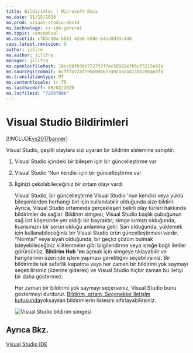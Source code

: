 ```yaml
---
title: Bildirimler | Microsoft Docs
ms.date: 11/15/2016
ms.prod: visual-studio-dev14
ms.technology: vs-ide-general
ms.topic: conceptual
ms.assetid: cfbbc30a-bb61-42e6-b58e-b4ea9d33c440
caps.latest.revision: 9
author: jillre
ms.author: jillfra
manager: jillfra
ms.openlocfilehash: 10cc00fb3067727f2f7ec58182e7b5cf5215e91b
ms.sourcegitcommit: 6cfffa72af599a9d667249caaaa411bb28ea69fd
ms.translationtype: MT
ms.contentlocale: tr-TR
ms.lasthandoff: 09/02/2020
ms.locfileid: "72667086"
---
```

# <a name="visual-studio-notifications"></a>Visual Studio Bildirimleri
[!INCLUDE[vs2017banner](../includes/vs2017banner.md)]

Visual Studio, çeşitli olaylara sizi uyaran bir bildirim sistemine sahiptir:

1. Visual Studio içindeki bir bileşen için bir güncelleştirme var

2. Visual Studio 'Nun kendisi için bir güncelleştirme var

3. İlginizi çekolabileceğiniz bir ortam olayı vardı

   Visual Studio, bir güncelleştirme Visual Studio 'nun kendisi veya yüklü bileşenlerden herhangi biri için kullanılabilir olduğunda size bildirir. Ayrıca, Visual Studio ortamında gerçekleşen belirli olay türleri hakkında bildirimler de sağlar. Bildirim simgesi, Visual Studio başlık çubuğunun sağ üst köşesinde yer aldığı bir bayraktır; simge kırmızı olduğunda, lisansınızın bir sorun olduğu anlamına gelir. Sarı olduğunda, yüklemek için kullanabileceğiniz bir Visual Studio ürün güncelleştirmesi vardır. "Normal" veya siyah olduğunda, bir geçici çözüm bulmak isteyebileceğiniz kilitlenmeler gibi bilgilendirme veya isteğe bağlı iletiler görürsünüz. **Bildirim Hub 'ını** açmak için simgeye tıklayabilir ve hangilerinin üzerinde işlem yapması gerektiğini seçebilirsiniz. Bir bildirimde tek seferlik kapatma veya her zaman bir bildirimi yok saymayı seçebilirsiniz (üzerine giderek) ve Visual Studio hiçbir zaman bu iletiyi bir daha göstermez.

   Her zaman bir bildirimi yok saymayı seçerseniz, Visual Studio bunu göstermeyi durdurur. [Bildirim, ortam, Seçenekler Iletişim kutusunda](../ide/reference/notifications-environment-options-dialog-box.md)yoksayılan bildirimlerin listesini sıfırlayabilirsiniz.

   ![Visual Studio bildirim simgesi](../ide/media/vs2015-notificationicon.png "vs2015_NotificationIcon")

## <a name="see-also"></a>Ayrıca Bkz.
 [Visual Studio IDE](../ide/visual-studio-ide.md)
